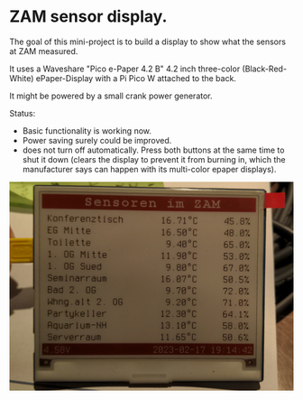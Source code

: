 
# ZAM sensor display.

The goal of this mini-project is to build a display
to show what the sensors at ZAM measured.

It uses a Waveshare "Pico e-Paper 4.2 B" 4.2 inch
three-color (Black-Red-White) ePaper-Display with
a Pi Pico W attached to the back.

It might be powered by a small crank power generator.

Status:
* Basic functionality is working now.
* Power saving surely could be improved.
* does not turn off automatically. Press both buttons at the same time to shut it down (clears the display to prevent it from burning in, which the manufacturer says can happen with its multi-color epaper displays).

<img src="./epd1.jpg" alt="Picture of first beta of the sensor display in action" width="1200">

